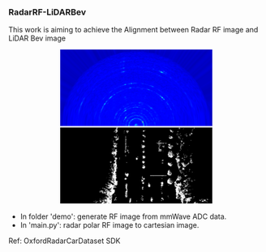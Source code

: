 ### RadarRF-LiDARBev
This work is aiming to achieve the Alignment between Radar RF image and LiDAR Bev image
<div align="center"><img src="Radar.png" width="300"/><img src="Bev.png" width="300"/></div>

- In folder 'demo': generate RF image from mmWave ADC data.
- In 'main.py': radar polar RF image to cartesian image.

Ref: OxfordRadarCarDataset SDK
